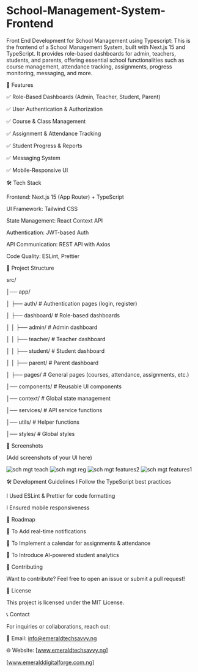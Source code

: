 # School-Management-System-Frontend
Front End Development for School Management using Typescript: This is the frontend of a School Management System, built with Next.js 15 and TypeScript. It provides role-based dashboards for admin, teachers, students, and parents, offering essential school functionalities such as course management, attendance tracking, assignments, progress monitoring, messaging, and more.

🚀 Features

✅ Role-Based Dashboards (Admin, Teacher, Student, Parent)

✅ User Authentication & Authorization

✅ Course & Class Management

✅ Assignment & Attendance Tracking

✅ Student Progress & Reports

✅ Messaging System

✅ Mobile-Responsive UI


🛠 Tech Stack

Frontend: Next.js 15 (App Router) + TypeScript

UI Framework: Tailwind CSS

State Management: React Context API

Authentication: JWT-based Auth

API Communication: REST API with Axios

Code Quality: ESLint, Prettier

📂 Project Structure

src/

│── app/

│   ├── auth/             # Authentication pages (login, register)

│   ├── dashboard/        # Role-based dashboards

│   │   ├── admin/        # Admin dashboard

│   │   ├── teacher/      # Teacher dashboard

│   │   ├── student/      # Student dashboard

│   │   ├── parent/       # Parent dashboard

│   ├── pages/            # General pages (courses, attendance, assignments, etc.)

│── components/           # Reusable UI components

│── context/              # Global state management

│── services/             # API service functions

│── utils/                # Helper functions

│── styles/               # Global styles


📸 Screenshots

(Add screenshots of your UI here)

![sch mgt teach](https://github.com/user-attachments/assets/6b55cf61-ff64-41d7-b72a-7fbaf0fc34d8)
![sch mgt reg](https://github.com/user-attachments/assets/1fdb6bcb-6555-4156-b0fe-9a28aebac364)
![sch mgt features2](https://github.com/user-attachments/assets/befc6f44-55c9-43b9-a353-d1482ff96239)
![sch mgt features1](https://github.com/user-attachments/assets/df97c267-f846-4e00-9545-34bdc553f81d)


🛠 Development Guidelines
I Follow the TypeScript best practices

I Used ESLint & Prettier for code formatting

I Ensured mobile responsiveness

📌 Roadmap

🔹 To Add real-time notifications

🔹 To Implement a calendar for assignments & attendance

🔹 To Introduce AI-powered student analytics


🤝 Contributing

Want to contribute? Feel free to open an issue or submit a pull request!


📄 License

This project is licensed under the MIT License.

📞 Contact

For inquiries or collaborations, reach out:

📧 Email: info@emeraldtechsavvy.ng

🌐 Website: [www.emeraldtechsavvy.ng]

 [www.emeralddigitalforge.com.ng]
